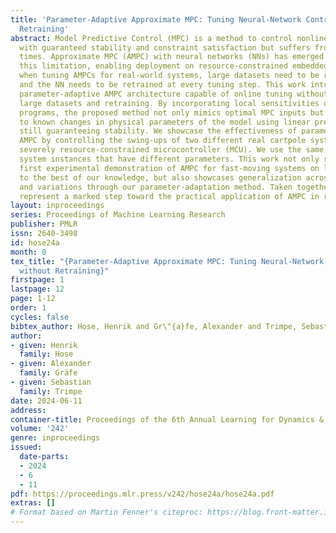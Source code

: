 ```yaml
---
title: 'Parameter-Adaptive Approximate MPC: Tuning Neural-Network Controllers without
  Retraining'
abstract: Model Predictive Control (MPC) is a method to control nonlinear systems
  with guaranteed stability and constraint satisfaction but suffers from high computation
  times. Approximate MPC (AMPC) with neural networks (NNs) has emerged to address
  this limitation, enabling deployment on resource-constrained embedded systems. However,
  when tuning AMPCs for real-world systems, large datasets need to be regenerated
  and the NN needs to be retrained at every tuning step. This work introduces a novel,
  parameter-adaptive AMPC architecture capable of online tuning without recomputing
  large datasets and retraining. By incorporating local sensitivities of nonlinear
  programs, the proposed method not only mimics optimal MPC inputs but also adjusts
  to known changes in physical parameters of the model using linear predictions while
  still guaranteeing stability. We showcase the effectiveness of parameter-adaptive
  AMPC by controlling the swing-ups of two different real cartpole systems with a
  severely resource-constrained microcontroller (MCU). We use the same NN across both
  system instances that have different parameters. This work not only represents the
  first experimental demonstration of AMPC for fast-moving systems on low-cost MCUs
  to the best of our knowledge, but also showcases generalization across system instances
  and variations through our parameter-adaptation method. Taken together, these contributions
  represent a marked step toward the practical application of AMPC in real-world systems.
layout: inproceedings
series: Proceedings of Machine Learning Research
publisher: PMLR
issn: 2640-3498
id: hose24a
month: 0
tex_title: "{Parameter-Adaptive Approximate MPC: Tuning Neural-Network Controllers
  without Retraining}"
firstpage: 1
lastpage: 12
page: 1-12
order: 1
cycles: false
bibtex_author: Hose, Henrik and Gr\"{a}fe, Alexander and Trimpe, Sebastian
author:
- given: Henrik
  family: Hose
- given: Alexander
  family: Gräfe
- given: Sebastian
  family: Trimpe
date: 2024-06-11
address:
container-title: Proceedings of the 6th Annual Learning for Dynamics & Control Conference
volume: '242'
genre: inproceedings
issued:
  date-parts:
  - 2024
  - 6
  - 11
pdf: https://proceedings.mlr.press/v242/hose24a/hose24a.pdf
extras: []
# Format based on Martin Fenner's citeproc: https://blog.front-matter.io/posts/citeproc-yaml-for-bibliographies/
---
```

